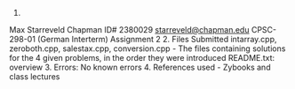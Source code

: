 1. 
  Max Starreveld Chapman ID# 2380029 starreveld@chapman.edu CPSC-298-01 (German Interterm) Assignment 2
2.
  Files Submitted intarray.cpp, zeroboth.cpp, salestax.cpp, conversion.cpp 
      - The files containing solutions for the 4 given problems, in the order they were introduced 
  README.txt: overview
3.
  Errors: No known errors
4.
  References used - Zybooks and class lectures
